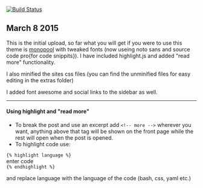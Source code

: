 [![Build Status](https://travis-ci.org/JustSomeDood/monopool-extended.svg)](https://travis-ci.org/JustSomeDood/monopool-extended)

## March 8 2015

This is the initial upload, so far what you will get if you were to use this theme is [monopool](https://github.com/coderiot/monopool) with tweaked fonts (now useing noto sans and source code pro{for code snippits}).  I have included highlight.js and added "read more" functionality.

I also minified the sites css files (you can find the unminified files for easy editing in the extras folder)

I added font awesome and social links to the sidebar as well.
___

#### Using highlight and "read more"
- To break the post and use an excerpt add ``<!-- more -->`` wherever you want, anything above that tag will be shown on the front page while the rest will open when the post is opened.
- To highlight code use:


``{% highlight language %}``  
enter code  
``{% endhighlight %}``


and replace language with the language of the code (bash, css, yaml etc.)

